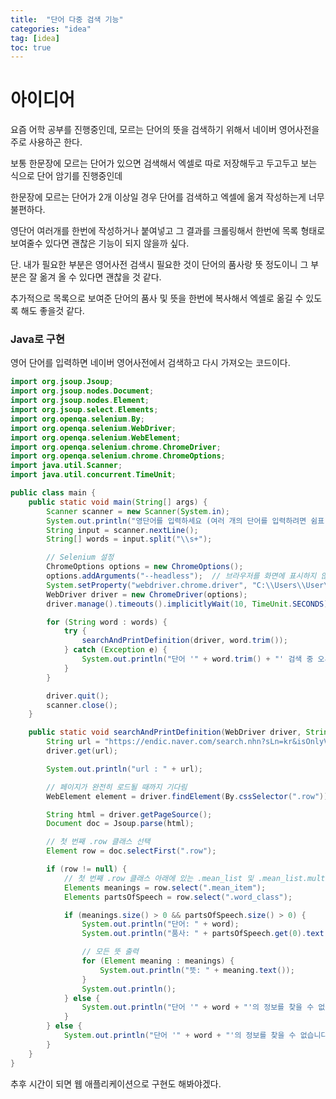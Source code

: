 ```yaml
---
title:  "단어 다중 검색 기능"
categories: "idea"
tag: [idea]
toc: true
---
```


# 아이디어

요즘 어학 공부를 진행중인데, 모르는 단어의 뜻을 검색하기 위해서 네이버 영어사전을 주로 사용하곤 한다.

보통 한문장에 모르는 단어가 있으면 검색해서 엑셀로 따로 저장해두고 두고두고 보는 식으로 단어 암기를 진행중인데

한문장에 모르는 단어가 2개 이상일 경우 단어를 검색하고 엑셀에 옮겨 작성하는게 너무 불편하다.

영단어 여러개를 한번에 작성하거나 붙여넣고 그 결과를 크롤링해서 한번에 목록 형태로 보여줄수 있다면 괜찮은 기능이 되지 않을까 싶다.

단. 내가 필요한 부분은 영어사전 검색시 필요한 것이 단어의 품사랑 뜻 정도이니 그 부분은 잘 옮겨 올 수 있다면 괜찮을 것 같다.

추가적으로 목록으로 보여준 단어의 품사 및 뜻을 한번에 복사해서 엑셀로 옮길 수 있도록 해도 좋을것 같다.

### Java로 구현
영어 단어를 입력하면 네이버 영어사전에서 검색하고 다시 가져오는 코드이다.

```JAVA
import org.jsoup.Jsoup;
import org.jsoup.nodes.Document;
import org.jsoup.nodes.Element;
import org.jsoup.select.Elements;
import org.openqa.selenium.By;
import org.openqa.selenium.WebDriver;
import org.openqa.selenium.WebElement;
import org.openqa.selenium.chrome.ChromeDriver;
import org.openqa.selenium.chrome.ChromeOptions;
import java.util.Scanner;
import java.util.concurrent.TimeUnit;

public class main {
    public static void main(String[] args) {
        Scanner scanner = new Scanner(System.in);
        System.out.println("영단어를 입력하세요 (여러 개의 단어를 입력하려면 쉼표(,)로 구분하세요):");
        String input = scanner.nextLine();
        String[] words = input.split("\\s+");

        // Selenium 설정
        ChromeOptions options = new ChromeOptions();
        options.addArguments("--headless");  // 브라우저를 화면에 표시하지 않음
        System.setProperty("webdriver.chrome.driver", "C:\\Users\\User\\Desktop\\chromedriver.exe");
        WebDriver driver = new ChromeDriver(options);
        driver.manage().timeouts().implicitlyWait(10, TimeUnit.SECONDS);

        for (String word : words) {
            try {
                searchAndPrintDefinition(driver, word.trim());
            } catch (Exception e) {
                System.out.println("단어 '" + word.trim() + "' 검색 중 오류가 발생했습니다.");
            }
        }

        driver.quit();
        scanner.close();
    }

    public static void searchAndPrintDefinition(WebDriver driver, String word) {
        String url = "https://endic.naver.com/search.nhn?sLn=kr&isOnlyViewEE=N&query=" + word;
        driver.get(url);

        System.out.println("url : " + url);

        // 페이지가 완전히 로드될 때까지 기다림
        WebElement element = driver.findElement(By.cssSelector(".row"));

        String html = driver.getPageSource();
        Document doc = Jsoup.parse(html);

        // 첫 번째 .row 클래스 선택
        Element row = doc.selectFirst(".row");

        if (row != null) {
            // 첫 번째 .row 클래스 아래에 있는 .mean_list 및 .mean_list.multi 클래스 선택
            Elements meanings = row.select(".mean_item");
            Elements partsOfSpeech = row.select(".word_class");

            if (meanings.size() > 0 && partsOfSpeech.size() > 0) {
                System.out.println("단어: " + word);
                System.out.println("품사: " + partsOfSpeech.get(0).text());

                // 모든 뜻 출력
                for (Element meaning : meanings) {
                    System.out.println("뜻: " + meaning.text());
                }
                System.out.println();
            } else {
                System.out.println("단어 '" + word + "'의 정보를 찾을 수 없습니다.");
            }
        } else {
            System.out.println("단어 '" + word + "'의 정보를 찾을 수 없습니다.");
        }
    }
}

```

추후 시간이 되면 웹 애플리케이션으로 구현도 해봐야겠다.